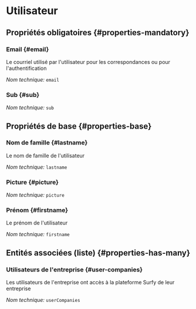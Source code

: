 # Utilisateur
<!--- THIS FILE IS GENERATED PLEASE DO NOT EDIT IT DIRECTLY --->



<OH code="user"/>




## Propriétés obligatoires {#properties-mandatory}
    
### Email {#email}

Le courriel utilisé par l'utilisateur pour les correspondances ou pour l'authentification

*Nom technique:* ```email```
<PH code="user:email"/>

### Sub {#sub}



*Nom technique:* ```sub```
<PH code="user:sub"/>

    


## Propriétés de base {#properties-base}
    
### Nom de famille {#lastname}

Le nom de famille de l'utilisateur

*Nom technique:* ```lastname```
<PH code="user:lastname"/>

### Picture {#picture}



*Nom technique:* ```picture```
<PH code="user:picture"/>

### Prénom {#firstname}

Le prénom de l'utilisateur

*Nom technique:* ```firstname```
<PH code="user:firstname"/>

    



## Entités associées (liste) {#properties-has-many}

### Utilisateurs de l'entreprise {#user-companies}

Les utilisateurs de l'entreprise ont accès à la plateforme Surfy de leur entreprise

*Nom technique:* ```userCompanies```
<PH code="user:userCompanies"/>




